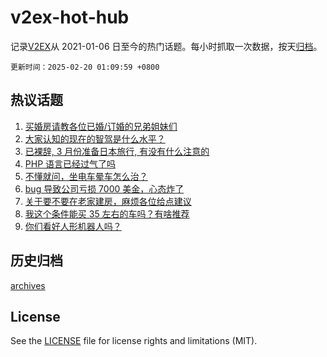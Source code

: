# v2ex-hot-hub

 记录[V2EX](https://www.v2ex.com/)从 2021-01-06 日至今的热门话题。每小时抓取一次数据，按天[归档](archives)。

`更新时间：2025-02-20 01:09:59 +0800`

## 热议话题

1. [买婚房请教各位已婚/订婚的兄弟姐妹们](https://www.v2ex.com/t/1112598)
1. [大家认知的现在的智驾是什么水平？](https://www.v2ex.com/t/1112482)
1. [已裸辞, 3 月份准备日本旅行, 有没有什么注意的](https://www.v2ex.com/t/1112547)
1. [PHP 语言已经过气了吗](https://www.v2ex.com/t/1112469)
1. [不懂就问，坐电车晕车怎么治？](https://www.v2ex.com/t/1112490)
1. [bug 导致公司亏损 7000 美金，心态炸了](https://www.v2ex.com/t/1112695)
1. [关于要不要在老家建房，麻烦各位给点建议](https://www.v2ex.com/t/1112677)
1. [我这个条件能买 35 左右的车吗？有啥推荐](https://www.v2ex.com/t/1112539)
1. [你们看好人形机器人吗？](https://www.v2ex.com/t/1112501)

## 历史归档

[archives](archives)

## License

See the [LICENSE](LICENSE) file for license rights and limitations (MIT).
